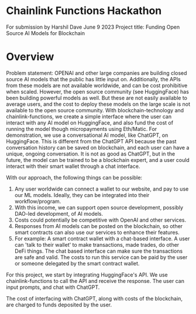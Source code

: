 # Chainlink Functions Hackathon

For submission by Harshil Dave
June 9 2023
Project title: Funding Open Source AI Models for Blockchain


# Overview
Problem statement: OPENAI and other large companies are building closed source AI models that the public has little input on. Additionally, the APIs from these models are not available worldwide, and can be cost prohibitive when scaled. However, the open source community (see HuggingFace) has been building powerful models as well. But these are not easily available to average users, and the cost to deploy these models on the large scale is not available to the open source community. With blockchain-technology and chainlink-functions, we create a simple interface where the user can interact with any AI model on HuggingFace, and also fund the cost of running the model though micropayments using Eth/Matic. For demonstration, we use a conversational AI model, like ChatGPT, on HuggingFace. This is different from the ChatGPT API because the past conversation history can be saved on blockchain, and each user can have a unique, ongoing conversation. 
It is not as good as ChatGPT, but in the future, the model can be trained to be a blockchain expert, and a user could interact with their smart wallet through a chat interface. 

With our approach, the following things can be possible:
1. Any user worldwide can connect a wallet to our website, and pay to use our ML models. Ideally, they can be integrated into their workflow/program. 
2. With this income, we can support open source development, possibly DAO-led development, of AI models. 
3. Costs could potentially be competitive with OpenAI and other services. 
4. Responses from AI models can be posted on the blockchain, so other smart contracts can also use our services to enhance their features.
5. For example: A smart contract wallet with a chat-based interface. A user can 'talk to their wallet' to make transactions, made trades, do other DeFi things. The chat based interface can make sure the transactions are safe and valid. The costs to run this service can be paid by the user or someone delegated by the smart contract wallet. 


For this project, we start by integrating HuggingFace's API. We use chainlink-functions to call the API and receive the response. The user can input prompts, and chat with ChatGPT. 

The cost of interfacing with ChatGPT, along with costs of the blockchain, are charged to funds deposited by the user. 
